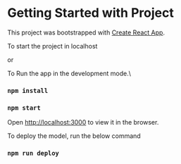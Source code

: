 # Getting Started with Project

This project was bootstrapped with [Create React App](https://github.com/facebook/create-react-app).

To start the project in localhost

or

To Run the app in the development mode.\

### `npm install`

### `npm start`

Open [http://localhost:3000](http://localhost:3000) to view it in the browser.

To deploy the model, run the below command

### `npm run deploy`
